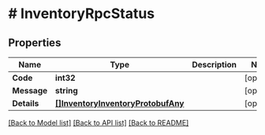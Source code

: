 # # InventoryRpcStatus


## Properties 


Name | Type | Description | Notes
------------ | ------------- | ------------- | -------------
**Code**| **int32** |   | [optional]
**Message**| **string** |   | [optional]
**Details**| [**[]InventoryInventoryProtobufAny**](InventoryProtobufAny.md) |   | [optional]


[[Back to Model list]](../../README.md#models) [[Back to API list]](../../README.md#endpoints) [[Back to README]](../../README.md)

